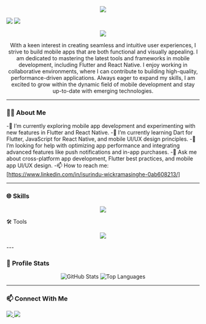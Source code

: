 <p align="center">
  <a href="https://git.io/typing-svg">
    <img src="https://readme-typing-svg.demolab.com?font=Fira+Code&pause=1000&color=2EF703&width=435&lines=Hi+There+i'm+Isurindu+Wickramasinghe" />
  </a>
</p>
<img src =https://camo.githubusercontent.com/67311538f78a73883f5dad29f4191c06045a34d3d8efc1596d6820dde307f75f/68747470733a2f2f6772616e726f79616c6c65696761726170652e636f6d2e62722f77702d636f6e74656e742f75706c6f6164732f323032312f30352f70726f6772616d6d65722e676966>
<img src=https://camo.githubusercontent.com/4ad902fef08f860e5d223fa96041f5813562a9759d8086d2d7ec6462b60eedaa/68747470733a2f2f6b6f6d617265762e636f6d2f67687076632f3f757365726e616d653d7961736173646576266c6162656c3d50726f66696c65253230766965777326636f6c6f723d306537356236267374796c653d666c6174>

<p align="center">
 <img src= https://user-images.githubusercontent.com/73097560/115834477-dbab4500-a447-11eb-908a-139a6edaec5c.gif>
</p>

<p align="center">
  With a keen interest in creating seamless and intuitive user experiences, I strive to build mobile apps that are both functional and visually appealing. I am dedicated to mastering the latest tools and frameworks in mobile development, including Flutter and React Native. I enjoy working in collaborative environments, where I can contribute to building high-quality, performance-driven applications. Always eager to expand my skills, I am excited to grow within the dynamic field of mobile development and stay up-to-date with emerging technologies.
</p>

---

### 🧑‍💻 **About Me**
-🔭 I’m currently exploring mobile app development and experimenting with new features in Flutter and React Native.
-🌱 I’m currently learning Dart for Flutter, JavaScript for React Native, and mobile UI/UX design principles.
-🤔 I’m looking for help with optimizing app performance and integrating advanced features like push notifications and in-app purchases.
-💬 Ask me about cross-platform app development, Flutter best practices, and mobile app UI/UX design.
-📫 How to reach me: [https://www.linkedin.com/in/isurindu-wickramasinghe-0ab608213/]

---

### 🌐 **Skills**
 
<p align="center">
  <a href="https://skillicons.dev">
    <img src="https://skillicons.dev/icons?i=c,kotlin,react,flutter,nodejs,dart,html,swift" />
  </a>
</p>

🛠️ Tools
<p align="center">
  <a href="https://skillicons.dev">
    <img src="https://skillicons.dev/icons?i=git,figma,androidstudio,vscode" />
  </a>
</p>
---

### 🌟 **Profile Stats**
<p align="center">
  <img src="https://github-readme-stats.vercel.app/api?username=isurinduwick&show_icons=true&theme=dark" alt="GitHub Stats" />
  <img src="https://github-readme-stats.vercel.app/api/top-langs/?username=isurinduwick&layout=compact&theme=dark" alt="Top Languages" />
</p>

---

### 📫 **Connect With Me**
<p align="left">
  <a href="https://www.linkedin.com/in/isurindu-wickramasinghe-0ab608213/" target="_blank">
    <img src="https://img.shields.io/badge/-LinkedIn-0077B5?logo=linkedin&logoColor=white&style=for-the-badge" />
  </a>
  <a href="+https://github.com/isurinduwick" target="_blank">
    <img src="https://img.shields.io/badge/-GitHub-181717?logo=github&logoColor=white&style=for-the-badge" />
  </a>

</p>
